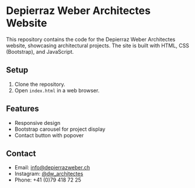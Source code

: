 # Depierraz Weber Architectes Website

This repository contains the code for the Depierraz Weber Architectes website, showcasing architectural projects. The site is built with HTML, CSS (Bootstrap), and JavaScript.

## Setup
1. Clone the repository.
2. Open `index.html` in a web browser.

## Features
- Responsive design
- Bootstrap carousel for project display
- Contact button with popover

## Contact
- Email: info@depierrazweber.ch
- Instagram: [@dw_architectes](https://www.instagram.com/dw_architectes/)
- Phone: +41 (0)79 418 72 25
